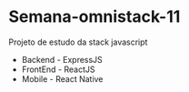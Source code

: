 # Semana-omnistack-11
Projeto de estudo da stack javascript
 - Backend - ExpressJS
 - FrontEnd - ReactJS
 - Mobile - React Native

